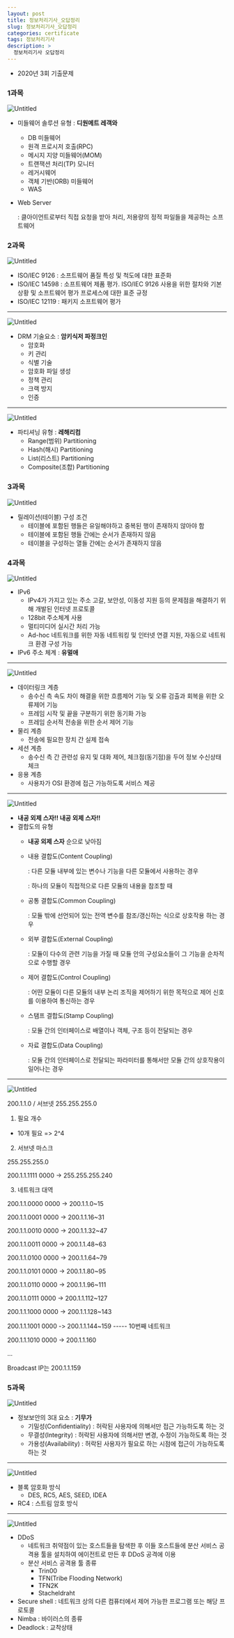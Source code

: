 ```yaml
---
layout: post
title: 정보처리기사_오답정리
slug: 정보처리기사_오답정리
categories: certificate
tags: 정보처리기사
description: >
  정보처리기사 오답정리
---
```


- 2020년 3회 기출문제

### 1과목

![Untitled](https://s3-us-west-2.amazonaws.com/secure.notion-static.com/b00eda69-7091-43e0-b04c-e9ff1edeab3e/Untitled.png)

- 미들웨어 솔루션 유형 : **디원메트 레객와**
    - DB 미들웨어
    - 원격 프로시저 호출(RPC)
    - 메시지 지양 미들웨어(MOM)
    - 트랜잭션 처리(TP) 모니터
    - 레거시웨어
    - 객체 기반(ORB) 미들웨어
    - WAS
- Web Server
    
    : 클아이언트로부터 직접 요청을 받아 처리, 저용량의 정적 파일들을 제공하는 소프트웨어
    

### 2과목

![Untitled](https://s3-us-west-2.amazonaws.com/secure.notion-static.com/ef545c3e-92fa-412e-86b6-4db0a9b470c6/Untitled.png)

- ISO/IEC 9126 : 소프트웨어 품질 특성 및 척도에 대한 표준화
- ISO/IEC 14598 : 소프트웨어 제품 평가. ISO/IEC 9126 사용을 위한 절차와 기본 상황 및 소프트웨어 평가 프로세스에 대한 표준 규정
- ISO/IEC 12119 : 패키지 소프트웨어 평가

---

![Untitled](https://s3-us-west-2.amazonaws.com/secure.notion-static.com/6b44c49b-7a2d-45ed-b5fa-41c8b1944a50/Untitled.png)

- DRM 기술요소 : **암키식저 파정크인**
    - 암호화
    - 키 관리
    - 식별 기술
    - 암호화 파일 생성
    - 정책 관리
    - 크랙 방지
    - 인증

---

![Untitled](https://s3-us-west-2.amazonaws.com/secure.notion-static.com/8a7774ae-0351-48ac-a821-cea87a45c590/Untitled.png)

- 파티셔닝 유형 : **레해리컴**
    - Range(범위) Partitioning
    - Hash(해시) Partitioning
    - List(리스트) Partitioning
    - Composite(조합) Partitioning

### 3과목

![Untitled](https://s3-us-west-2.amazonaws.com/secure.notion-static.com/ab074287-7f3f-4165-beff-a6b9e9977f44/Untitled.png)

- 릴레이션(테이블) 구성 조건
    - 테이블에 포함된 행들은 유일해야하고 중복된 행이 존재하지 않아야 함
    - 테이블에 포함된 행들 간에는 순서가 존재하지 않음
    - 테이블을 구성하는 열들 간에는 순서가 존재하지 않음

### 4과목

![Untitled](https://s3-us-west-2.amazonaws.com/secure.notion-static.com/5acf6325-86d8-4860-a452-b924f54f939d/Untitled.png)

- IPv6
    - IPv4가 가지고 있는 주소 고갈, 보안성, 이동성 지원 등의 문제점을 해결하기 위해 개발된 인터넷 프로토콜
    - 128bit 주소체계 사용
    - 멀티미디어 실시간 처리 가능
    - Ad-hoc 네트워크를 위한 자동 네트워킹 및 인터넷 연결 지원, 자동으로 네트워크 환경 구성 가능
- IPv6 주소 체계 : **유멀애**

---

![Untitled](https://s3-us-west-2.amazonaws.com/secure.notion-static.com/c74d043b-8625-4ef4-8b0e-7cdcd116b841/Untitled.png)

- 데이터링크 계층
    - 송수신 측 속도 차이 해결을 위한 흐름제어 기능 및 오류 검출과 회복을 위한 오류제어 기능
    - 프레임 시작 및 끝을 구분하기 위한 동기화 가능
    - 프레임 순서적 전송을 위한 순서 제어 기능
- 물리 계층
    - 전송에 필요한 장치 간 실제 접속
- 세션 계층
    - 송수신 측 간 관련성 유지 및 대화 제어, 체크점(동기점)을 두어 정보 수신상태 체크
- 응용 계층
    - 사용자가 OSI 환경에 접근 가능하도록 서비스 제공

---

![Untitled](https://s3-us-west-2.amazonaws.com/secure.notion-static.com/597652f0-ac57-44ee-820a-152b6e5d2ccc/Untitled.png)

- **내공 외제 스자!! 내공 외제 스자!!**
- 결합도의 유형
    - **내공 외제 스자** 순으로 낮아짐
    - 내용 결합도(Content Coupling)
        
        : 다른 모듈 내부에 있는 변수나 기능을 다른 모듈에서 사용하는 경우
        
        : 하나의 모듈이 직접적으로 다른 모듈의 내용을 참조할 때
        
    - 공통 결합도(Common Coupling)
        
        : 모듈 밖에 선언되어 있는 전역 변수를 참조/갱신하는 식으로 상호작용 하는 경우
        
    - 외부 결합도(External Coupling)
        
        : 모듈이 다수의 관련 기능을 가질 때 모듈 안의 구성요소들이 그 기능을 순차적으로 수행할 경우
        
    - 제어 결합도(Control Coupling)
        
        : 어떤 모듈이 다른 모듈의 내부 논리 조직을 제어하기 위한 목적으로 제어 신호를 이용하여 통신하는 경우
        
    - 스탬프 결합도(Stamp Coupling)
        
        : 모듈 간의 인터페이스로 배열이나 객체, 구조 등이 전달되는 경우
        
    - 자료 결합도(Data Coupling)
        
        : 모듈 간의 인터페이스로 전달되는 파라미터를 통해서만 모듈 간의 상호작용이 일어나는 경우
        

---

![Untitled](https://s3-us-west-2.amazonaws.com/secure.notion-static.com/2cbf08b7-f298-4153-9120-d684d8029b04/Untitled.png)

200.1.1.0 / 서브넷 255.255.255.0

1. 필요 개수

- 10개 필요 => 2^4

2. 서브넷 마스크

255.255.255.0

200.1.1.1111 0000 -> 255.255.255.240

3. 네트워크 대역

200.1.1.0000 0000 -> 200.1.1.0~15

200.1.1.0001 0000 -> 200.1.1.16~31

200.1.1.0010 0000 -> 200.1.1.32~47

200.1.1.0011 0000 -> 200.1.1.48~63

200.1.1.0100 0000 -> 200.1.1.64~79

200.1.1.0101 0000 -> 200.1.1.80~95

200.1.1.0110 0000 -> 200.1.1.96~111

200.1.1.0111 0000 -> 200.1.1.112~127

200.1.1.1000 0000 -> 200.1.1.128~143

200.1.1.1001 0000 -> 200.1.1.144~159 ----- 10번째 네트워크

200.1.1.1010 0000 -> 200.1.1.160

...

Broadcast IP는 200.1.1.159

### 5과목

![Untitled](https://s3-us-west-2.amazonaws.com/secure.notion-static.com/177cd4c7-0ab2-4651-889b-db4ec94ff2a3/Untitled.png)

- 정보보안의 3대 요소 : **기무가**
    - 기밀성(Confidentiality) : 허락된 사용자에 의해서만 접근 가능하도록 하는 것
    - 무결성(Integrity) : 허락된 사용자에 의해서만 변경, 수정이 가능하도록 하는 것
    - 가용성(Availability) : 허락된 사용자가 필요로 하는 시점에 접근이 가능하도록 하는 것

---

![Untitled](https://s3-us-west-2.amazonaws.com/secure.notion-static.com/e7f420e6-79a5-4e2e-ab4b-4ef2d224b240/Untitled.png)

- 블록 암호화 방식
    - DES, RC5, AES, SEED, IDEA
- RC4 : 스트림 암호 방식

---

![Untitled](https://s3-us-west-2.amazonaws.com/secure.notion-static.com/bb1b6100-8c95-4775-a1aa-0fc1d2781062/Untitled.png)

- DDoS
    - 네트워크 취약점이 있는 호스트들을 탐색한 후 이들 호스트들에 분산 서비스 공격용 툴을 설치하여 에이전트로 만든 후 DDoS 공격에 이용
    - 분산 서비스 공격용 툴 종류
        - Trin00
        - TFN(Tribe Flooding Network)
        - TFN2K
        - Stacheldraht
- Secure shell : 네트워크 상의 다른 컴퓨터에서 제어 가능한 프로그램 또는 해당 프로토콜
- Nimba : 바이러스의 종류
- Deadlock : 교착상태